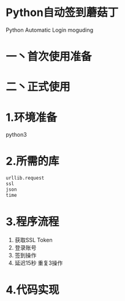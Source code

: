 # Python自动签到蘑菇丁
Python Automatic Login moguding  

# 一丶首次使用准备
# 二丶正式使用
# 1.环境准备
python3
# 2.所需的库
``` python
urllib.request
ssl
json
time
```

# 3.程序流程
1. 获取SSL Token
2. 登录账号
3. 签到操作
4. 延迟15秒 重复3操作

# 4.代码实现
``` python

```